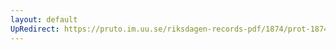 ```yaml
---
layout: default
UpRedirect: https://pruto.im.uu.se/riksdagen-records-pdf/1874/prot-1874--fk--304/prot-1874--fk--304_000.pdf
---
```

